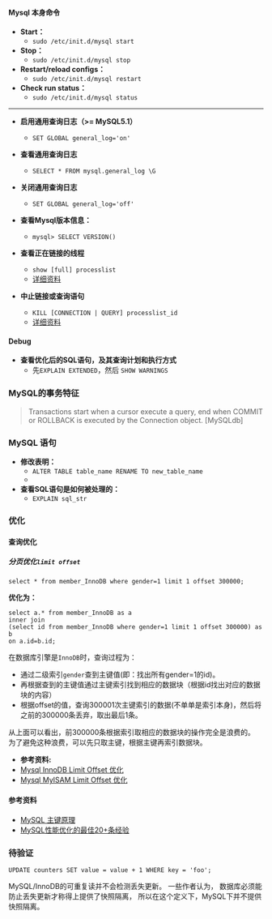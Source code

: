 #### Mysql 本身命令
- **Start：**
    - `sudo /etc/init.d/mysql start`
- **Stop：**
    - `sudo /etc/init.d/mysql stop`
- **Restart/reload configs：**
    - `sudo /etc/init.d/mysql restart`
- **Check run status：**
    - `sudo /etc/init.d/mysql status`

---

- **启用通用查询日志（>= MySQL5.1）**
    - `SET GLOBAL general_log='on'`
- **查看通用查询日志**
    - `SELECT * FROM mysql.general_log \G`
- **关闭通用查询日志**
    - `SET GLOBAL general_log='off'` 

- **查看Mysql版本信息：**
    - `mysql> SELECT VERSION()`
- **查看正在链接的线程**
    - `show [full] processlist` 
    - [详细资料](https://dev.mysql.com/doc/refman/8.0/en/show-processlist.html)
- **中止链接或查询语句**
    - `KILL [CONNECTION | QUERY] processlist_id`
    - [详细资料](https://dev.mysql.com/doc/refman/8.0/en/kill.html)

#### Debug

- **查看优化后的SQL语句，及其查询计划和执行方式**
  - 先`EXPLAIN EXTENDED`，然后 `SHOW WARNINGS` 

### MySQL的事务特征
> Transactions start when a cursor execute a query, end when COMMIT or ROLLBACK is executed by the Connection object. [MySQLdb]

### MySQL 语句
- **修改表明：**
    - `ALTER TABLE table_name RENAME TO new_table_name`
    - 
- **查看SQL语句是如何被处理的：**
    - `EXPLAIN sql_str` 



### 优化

#### 查询优化

##### 分页优化`limit offset`
```
select * from member_InnoDB where gender=1 limit 1 offset 300000; 
```
**优化为：**
```
select a.* from member_InnoDB as a 
inner join
(select id from member_InnoDB where gender=1 limit 1 offset 300000) as b 
on a.id=b.id;
```

在数据库引擎是`InnoDB`时，查询过程为：
- 通过二级索引`gender`查到主键值(即：找出所有gender=1的id)。
- 再根据查到的主键值通过主键索引找到相应的数据块（根据id找出对应的数据块的内容）
- 根据offset的值，查询300001次主键索引的数据(不单单是索引本身)，然后将之前的300000条丢弃，取出最后1条。 

从上面可以看出，前300000条根据索引取相应的数据块的操作完全是浪费的。 为了避免这种浪费，可以先只取主键，根据主键再索引数据块。 


- **参考资料:**
- [Mysql InnoDB Limit Offset 优化](https://blog.csdn.net/fdipzone/article/details/72793837)
- [Mysql MyISAM Limit Offset 优化](https://explainextended.com/2009/10/23/mysql-order-by-limit-performance-late-row-lookups/)




#### 参考资料
- [MySQL 主键原理](http://blog.codinglabs.org/articles/theory-of-mysql-index.html)
- [MySQL性能优化的最佳20+条经验](https://coolshell.cn/articles/1846.html)



### 待验证
`UPDATE counters SET value = value + 1 WHERE key = 'foo';`

MySQL/InnoDB的可重复读并不会检测丢失更新。 一些作者认为， 数据库必须能防止丢失更新才称得上提供了快照隔离， 所以在这个定义下，MySQL下并不提供快照隔离。 